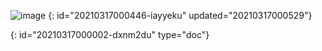 ![image](https://b3logfile.com/siyuan/assets/pic25.png)
{: id="20210317000446-iayyeku" updated="20210317000529"}


{: id="20210317000002-dxnm2du" type="doc"}
